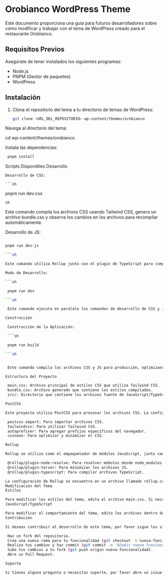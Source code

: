 # Orobianco WordPress Theme

Este documento proporciona una guía para futuros desarrolladores sobre cómo modificar y trabajar con el tema de WordPress creado para el restaurante Orobianco.

## Requisitos Previos

Asegúrate de tener instalados los siguientes programas:

- Node.js
- PNPM (Gestor de paquetes)
- WordPress

## Instalación

1. Clona el repositorio del tema a tu directorio de temas de WordPress:

   ```sh
   git clone <URL_DEL_REPOSITORIO> wp-content/themes/orobianco

   ```

Navega al directorio del tema:

cd wp-content/themes/orobianco

Instala las dependencias:

```sh
 pnpm install
```

Scripts Disponibles
Desarrollo

    Desarrollo de CSS:

    ```sh

pnpm run dev:css

```
sh

```

Este comando compila los archivos CSS usando Tailwind CSS, genera un archivo bundle.css y observa los cambios en los archivos para recompilar automáticamente.

Desarrollo de JS:

````sh

pnpm run dev:js

```sh

Este comando utiliza Rollup junto con el plugin de TypeScript para compilar los archivos JavaScript y observa los cambios para recompilar automáticamente.

Modo de Desarrollo:

```sh

 pnpm run dev

```sh

 Este comando ejecuta en paralelo los comandos de desarrollo de CSS y JS mencionados anteriormente.

Construcción

 Construcción de la Aplicación:

 ```sh

 pnpm run build

```sh


 Este comando compila los archivos CSS y JS para producción, optimizando los resultados.

Estructura del Proyecto

 main.css: Archivo principal de estilos CSS que utiliza Tailwind CSS.
 bundle.css: Archivo generado que contiene los estilos compilados.
 src/: Directorio que contiene los archivos fuente de JavaScript/TypeScript.

PostCSS

Este proyecto utiliza PostCSS para procesar los archivos CSS. La configuración de PostCSS se encuentra en el archivo package.json bajo la sección postcss. Aquí se utilizan los siguientes plugins:

 postcss-import: Para importar archivos CSS.
 tailwindcss: Para utilizar Tailwind CSS.
 autoprefixer: Para agregar prefijos específicos del navegador.
 cssnano: Para optimizar y minimizar el CSS.

Rollup

Rollup se utiliza como el empaquetador de módulos JavaScript, junto con los siguientes plugins:

 @rollup/plugin-node-resolve: Para resolver módulos desde node_modules.
 @rollup/plugin-terser: Para minimizar los archivos JS.
 @rollup/plugin-typescript: Para compilar archivos TypeScript.

La configuración de Rollup se encuentra en un archivo llamado rollup.config.js.
Modificación del Tema
Estilos

Para modificar los estilos del tema, edita el archivo main.css. Si necesitas agregar más estilos personalizados, puedes hacerlo directamente en este archivo o crear nuevos archivos CSS e importarlos en main.css.
JavaScript/TypeScript

Para modificar el comportamiento del tema, edita los archivos dentro del directorio src/. Asegúrate de que cualquier cambio en los archivos JavaScript/TypeScript esté compilado ejecutando el comando de desarrollo correspondiente.
Contribución

Si deseas contribuir al desarrollo de este tema, por favor sigue los siguientes pasos:

 Haz un fork del repositorio.
 Crea una nueva rama para tu funcionalidad (git checkout -b nueva-funcionalidad).
 Realiza tus cambios y haz commit (git commit -m 'Añadir nueva funcionalidad').
 Sube tus cambios a tu fork (git push origin nueva-funcionalidad).
 Abre un Pull Request.

Soporte

Si tienes alguna pregunta o necesitas soporte, por favor abre un issue en el repositorio o contacta al desarrollador principal del tema.
````
